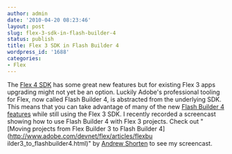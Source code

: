 ```yaml
---
author: admin
date: '2010-04-20 08:23:46'
layout: post
slug: flex-3-sdk-in-flash-builder-4
status: publish
title: Flex 3 SDK in Flash Builder 4
wordpress_id: '1688'
categories:
- Flex
---
```


The [Flex 4 SDK](http://opensource.adobe.com/wiki/display/flexsdk/Flex+SDK)
has some great new features but for existing Flex 3 apps upgrading might not
yet be an option. Luckily Adobe's professional tooling for Flex, now called
Flash Builder 4, is abstracted from the underlying SDK. This means that you
can take advantage of many of the new [Flash Builder 4
features](http://www.adobe.com/products/flashbuilder/?view=topnew) while still
using the Flex 3 SDK. I recently recorded a screencast showing how to use
Flash Builder 4 with Flex 3 projects. Check out "[Moving projects from Flex
Builder 3 to Flash Builder 4](http://www.adobe.com/devnet/flex/articles/flexbu
ilder3_to_flashbuilder4.html)" by [Andrew Shorten](http://www.ashorten.com/)
to see my screencast.


